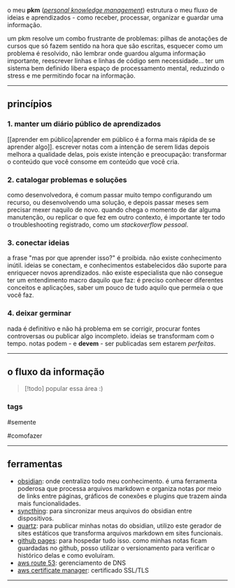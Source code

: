 o meu **pkm** (*[personal knowledge management](https://en.wikipedia.org/wiki/Personal_knowledge_management)*) estrutura o meu fluxo de ideias e aprendizados - como receber, processar, organizar e guardar uma informação. 

um pkm resolve um combo frustrante de problemas: pilhas de anotações de cursos que só fazem sentido na hora que são escritas, esquecer como um problema é resolvido, não lembrar onde guardou alguma informação importante, reescrever linhas e linhas de código sem necessidade... ter um sistema bem definido libera espaço de processamento mental, reduzindo o stress e me permitindo focar na informação.

---
## princípios
### 1. manter um diário público de aprendizados
[[aprender em público|aprender em público é  a forma mais rápida de se aprender algo]]. escrever notas com a intenção de serem lidas depois melhora a qualidade delas, pois existe intenção e preocupação: transformar o conteúdo que você consome em conteúdo que você cria.
### 2. catalogar problemas e soluções
como desenvolvedora, é comum passar muito tempo configurando um recurso, ou desenvolvendo uma solução, e depois passar meses sem precisar mexer naquilo de novo. quando chega o momento de dar alguma manutenção, ou replicar o que fez em outro contexto, é importante ter todo o troubleshooting registrado, como um *stackoverflow pessoal*.
### 3. conectar ideias
a frase "mas por que aprender isso?" é proibida. não existe conhecimento inútil. ideias se conectam, e conhecimentos estabelecidos dão suporte para enriquecer novos aprendizados. não existe especialista que não consegue ter um entendimento macro daquilo que faz: é preciso conhecer diferentes conceitos e aplicações, saber um pouco de tudo aquilo que permeia o que você faz.
### 4. deixar germinar
nada é definitivo e não há problema em se corrigir, procurar fontes controversas ou publicar algo incompleto. ideias se transformam com o tempo. notas podem - e **devem** - ser publicadas sem estarem *perfeitas*.

---------------
## o fluxo da informação
>[!todo]
>popular essa área :)

### tags
#semente

#comofazer


---------------------
## ferramentas
- [obsidian](https://obsidian.md/): onde centralizo todo meu conhecimento. é uma ferramenta poderosa que processa arquivos markdown e organiza notas por meio de links entre páginas, gráficos de conexões e plugins que trazem ainda mais funcionalidades. 
- [syncthing](https://syncthing.net/): para sincronizar meus arquivos do obsidian entre dispositivos.
- [quartz](https://quartz.jzhao.xyz/): para publicar minhas notas do obsidian, utilizo este gerador de sites estáticos que transforma arquivos markdown em sites funcionais.
- [github pages](https://pages.github.com/): para hospedar tudo isso. como minhas notas ficam guardadas no github, posso utilizar o versionamento para verificar o histórico delas e como evoluíram.
- [aws route 53](https://aws.amazon.com/pt/route53/): gerenciamento de DNS
- [aws certificate manager](https://aws.amazon.com/certificate-manager/): certificado SSL/TLS
----------

